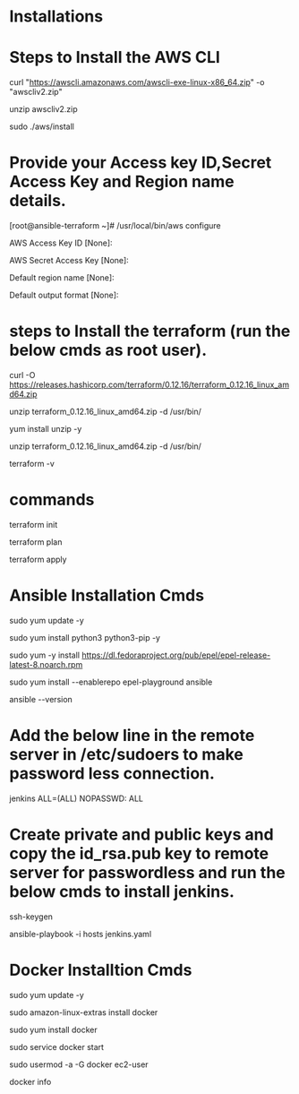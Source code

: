 # Installations

# Steps to Install the AWS CLI 

curl "https://awscli.amazonaws.com/awscli-exe-linux-x86_64.zip" -o "awscliv2.zip"

unzip awscliv2.zip

sudo ./aws/install

# Provide your Access key ID,Secret Access Key and Region name details. 

[root@ansible-terraform ~]# /usr/local/bin/aws configure

AWS Access Key ID [None]:

AWS Secret Access Key [None]:

Default region name [None]:

Default output format [None]:

# steps to Install the terraform (run the below cmds as root user).

curl -O https://releases.hashicorp.com/terraform/0.12.16/terraform_0.12.16_linux_amd64.zip

unzip terraform_0.12.16_linux_amd64.zip -d /usr/bin/

yum install unzip -y

unzip terraform_0.12.16_linux_amd64.zip -d /usr/bin/

terraform -v

# commands

terraform init

terraform plan

terraform apply


# Ansible Installation Cmds

sudo yum update -y

sudo yum install python3 python3-pip -y

sudo yum -y install https://dl.fedoraproject.org/pub/epel/epel-release-latest-8.noarch.rpm

sudo yum install  --enablerepo epel-playground  ansible

ansible --version

# Add the below line in the remote server in /etc/sudoers to make password less connection.

jenkins ALL=(ALL)  NOPASSWD: ALL

# Create private and public keys and copy the id_rsa.pub key to remote server for passwordless and run the below cmds to install jenkins.

ssh-keygen

ansible-playbook -i hosts jenkins.yaml


# Docker Installtion Cmds

sudo yum update -y

sudo amazon-linux-extras install docker

sudo yum install docker

sudo service docker start

sudo usermod -a -G docker ec2-user

docker info

